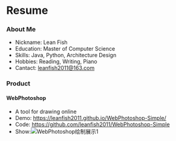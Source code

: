 # Resume
### About Me

- Nickname: Lean Fish
- Education: Master of Computer Science
- Skills: Java, Python, Architecture Design
- Hobbies: Reading, Writing, Piano
- Cantact: leanfish2011@163.com

### Product
#### WebPhotoshop
- A tool for drawing online
- Demo: <https://leanfish2011.github.io/WebPhotoshop-Simple/>
- Code: <https://github.com/leanfish2011/WebPhotoshop-Simple>
- Show:![WebPhotoshop绘制展示1](https://raw.githubusercontent.com/leanfish2011/WebPhotoshop-Simple/master/Images/1.png)
